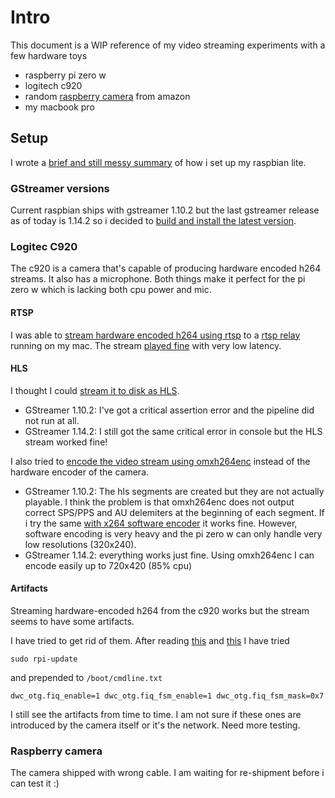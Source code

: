 
# Intro

This document is a WIP reference of my video streaming experiments with a few hardware toys

- raspberry pi zero w
- logitech c920
- random [raspberry camera](https://www.amazon.it/gp/product/B0748GQ32H/ref=oh_aui_detailpage_o03_s00?ie=UTF8&psc=1) from amazon
- my macbook pro

## Setup

I wrote a [brief and still messy summary](raspberry-setup.md) of how i set up my raspbian lite.

### GStreamer versions

Current raspbian ships with gstreamer 1.10.2 but the last gstreamer release as of today is 1.14.2 so i decided to [build and install the latest version](https://github.com/davibe/docker-gstreamer-raspbian-build).

### Logitec C920

The c920 is a camera that's capable of producing hardware encoded h264 streams. It also has a microphone. Both things make it perfect for the pi zero w which is lacking both cpu power and mic.

#### RTSP

I was able to 
[stream hardware encoded h264 using rtsp](pipelines/producer_c920_h264_aac_rtspclient.sh) 
to a 
[rtsp relay](https://github.com/jayridge/rtsprelay/) 
running on my mac. 
The stream 
[played fine](pipelines/consumer_mac_rtsp.sh) 
with very low latency.

#### HLS

I thought I could
[stream it to disk as HLS](pipelines/producer_c920_h264_aac_hlssink.sh). 
- GStreamer 1.10.2: I've got a critical assertion 
error and the pipeline did not run at all.
- GStreamer 1.14.2: I still got the same critical error in console 
but the HLS stream worked fine!

I also tried to
[encode the video stream using omxh264enc](pipeline/producer_c920_omxh264_aac_hjlssink.sh)
instead of the hardware encoder of the camera. 
- GStreamer 1.10.2: The hls segments are created
but they are not actually playable. I think the problem is that omxh264enc
does not output correct SPS/PPS and AU delemiters at the beginning of each
segment. If i try the same
[with x264 software encoder](pipelines/producer_x264_aac_hlssink)
it works fine. However, software encoding is very heavy and the pi zero w can
only handle very low resolutions (320x240).
- GStreamer 1.14.2: everything works just fine. Using omxh264enc I can encode easily up to 720x420 (85% cpu)

#### Artifacts

Streaming hardware-encoded h264 from the c920 works but the stream seems to have some artifacts.

I have tried to get rid of them. After reading 
[this](https://www.raspberrypi.org/forums/viewtopic.php?t=67629) 
and 
[this](https://www.raspberrypi.org/forums/viewtopic.php?f=28&t=70437) 
I have tried 

    sudo rpi-update

and prepended to `/boot/cmdline.txt`

    dwc_otg.fiq_enable=1 dwc_otg.fiq_fsm_enable=1 dwc_otg.fiq_fsm_mask=0x7

I still see the artifacts from time to time. I am not sure if these ones
are introduced by the camera itself or it's the network. Need more testing.


### Raspberry camera

The camera shipped with wrong cable. I am waiting for re-shipment before i can test it :)
